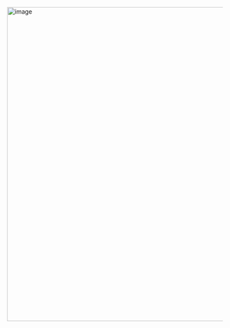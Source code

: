 <img width="751" height="734" alt="image" src="https://github.com/user-attachments/assets/f1a47b1d-79a8-475e-b6b8-6ec29eb592bb" />
